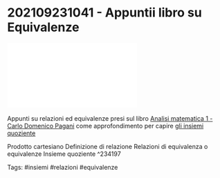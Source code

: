 # 202109231041 - Appuntii libro su Equivalenze

![](202109231041.pdf)

Appunti su relazioni ed equivalenze presi sul libro [Analisi matematica 1 - Carlo Domenico Pagani](Analisi%20matematica%201%20-%20Carlo%20Domenico%20Pagani.pdf) come approfondimento per capire [gli insiemi quoziente](202109231035%20-%20Appunti%20libro%20su%20Insiemi%20numerici.md)

Prodotto cartesiano
Definizione di relazione
Relazioni di equivalenza o equivalenze
Insieme quoziente ^234197

Tags:
	#insiemi #relazioni #equivalenze